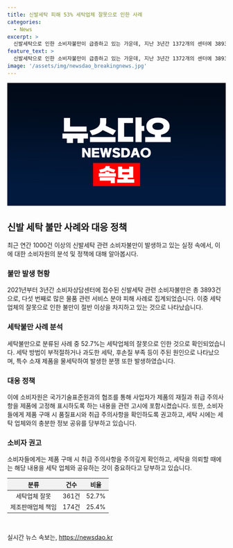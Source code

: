 ```yaml
---
title: 신발세탁 피해 53% 세탁업체 잘못으로 인한 사례
categories:
  - News
excerpt: >
  신발세탁으로 인한 소비자불만이 급증하고 있는 가운데, 지난 3년간 1372개의 센터에 3893건의 불만이 접수됐다는 사실이 뒷받침된다. 특히 신발세탁업체의 잘못으로 인한 불만이 절반 이상을 차지하고 있으며, 가죽이나 스웨이드와 같은 특수소재 제품의 경우 물세탁으로 인한 분쟁도 발생했다. 이에 소비자원은 취급표시 사항을 고정시키고, 소비자들에게 품질표시 확인과 세탁시 업체와 사전 협의를 촉구하고 있다.
feature_text: >
  신발세탁으로 인한 소비자불만이 급증하고 있는 가운데, 지난 3년간 1372개의 센터에 3893건의 불만이 접수됐다는 사실이 뒷받침된다. 특히 신발세탁업체의 잘못으로 인한 불만이 절반 이상을 차지하고 있으며, 가죽이나 스웨이드와 같은 특수소재 제품의 경우 물세탁으로 인한 분쟁도 발생했다. 이에 소비자원은 취급표시 사항을 고정시키고, 소비자들에게 품질표시 확인과 세탁시 업체와 사전 협의를 촉구하고 있다.
image: '/assets/img/newsdao_breakingnews.jpg'
---
```


<p><img src="/assets/img/newsdao_breakingnews.jpg" alt="flaretime 속보" /></p>

<h2 data-ke-size="size26">신발 세탁 불만 사례와 대응 정책</h2>

<p data-ke-size="size16">최근 연간 1000건 이상의 신발세탁 관련 소비자불만이 발생하고 있는 실정 속에서, 이에 대한 소비자원의 분석 및 정책에 대해 알아봅시다.</p>

<h3>불만 발생 현황</h3>

<p data-ke-size="size16">2021년부터 3년간 소비자상담센터에 접수된 신발세탁 관련 소비자불만은 총 3893건으로, 다섯 번째로 많은 물품 관련 서비스 분야 피해 사례로 집계되었습니다. 이중 세탁업체의 잘못으로 인한 불만이 절반 이상을 차지하고 있는 것으로 나타났습니다.</p>

<h3>세탁불만 사례 분석</h3>

<p data-ke-size="size16">세탁불만으로 분류된 사례 중 52.7%는 세탁업체의 잘못으로 인한 것으로 확인되었습니다. 세탁 방법이 부적절하거나 과도한 세탁, 후손질 부족 등이 주된 원인으로 나타났으며, 특수 소재 제품을 물세탁하여 발생한 분쟁 또한 발생하였습니다.</p>

<h3>대응 정책</h3>

<p data-ke-size="size16">이에 소비자원은 국가기술표준원과의 협조를 통해 사업자가 제품의 재질과 취급 주의사항을 제품에 고정해 표시하도록 하는 내용을 관련 고시에 포함시켰습니다. 또한, 소비자들에게 제품 구매 시 품질표시와 취급 주의사항을 확인하도록 권고하고, 세탁 시에는 세탁 업체와의 충분한 정보 공유를 당부하고 있습니다.</p>

<h3>소비자 권고</h3>

<p data-ke-size="size16">소비자들에게는 제품 구매 시 취급 주의사항을 주의깊게 확인하고, 세탁을 의뢰할 때에는 해당 내용을 세탁 업체와 공유하는 것이 중요하다고 당부하고 있습니다.</p>

<table>
    <thead>
        <tr>
            <th style="background-color: #f2f2f2;">분류</th>
            <th style="background-color: #f2f2f2; text-align: center;">건수</th>
            <th style="background-color: #f2f2f2; text-align: center;">비율</th>
        </tr>
    </thead>
    <tbody>
        <tr>
            <td style="text-align: center;">세탁업체 잘못</td>
            <td style="text-align: center;">361건</td>
            <td style="text-align: center;">52.7%</td>
        </tr>
        <tr>
            <td style="text-align: center;">제조판매업체 책임</td>
            <td style="text-align: center;">174건</td>
            <td style="text-align: center;">25.4%</td>
        </tr>
    </tbody>
</table>

<p data-ke-size="size16">&nbsp;</p>
실시간 뉴스 속보는, <a href="https://newsdao.kr" rel="dofollow">https://newsdao.kr</a>


